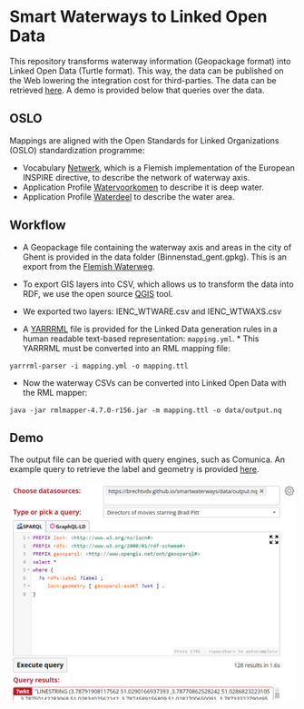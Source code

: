 # Smart Waterways to Linked Open Data

This repository transforms waterway information (Geopackage format) into Linked Open Data (Turtle format). This way, the data can be published on the Web lowering the integration cost for third-parties. The data can be retrieved [here](https://brechtvdv.github.io/smartwaterways/data/output.nq"). A demo is provided below that queries over the data.

## OSLO

Mappings are aligned with the Open Standards for Linked Organizations (OSLO) standardization programme:
- Vocabulary [Netwerk](https://data.vlaanderen.be/ns/netwerk#), which is a Flemish implementation of the European INSPIRE directive, to describe the network of waterway axis.
- Application Profile [Watervoorkomen](https://data.vlaanderen.be/ns/openbaardomein/watervoorkomen#) to describe it is deep water.
- Application Profile [Waterdeel](https://data.vlaanderen.be/ns/openbaardomein/waterdeel#) to describe the water area.

## Workflow

* A Geopackage file containing the waterway axis and areas in the city of Ghent is provided in the data folder (Binnenstad_gent.gpkg). This is an export from the [Flemish Waterweg](https://www.vlaamsewaterweg.be/).

* To export GIS layers into CSV, which allows us to transform the data into RDF, we use the open source [QGIS](https://qgis.org/nl/site/) tool.

* We exported two layers: IENC_WTWARE.csv and IENC_WTWAXS.csv

* A [YARRRML](https://rml.io/yarrrml/) file is provided for the Linked Data generation rules in a human readable text-based representation:  `mapping.yml`. * This YARRRML must be converted into an RML mapping file: 

```
yarrrml-parser -i mapping.yml -o mapping.ttl
```

* Now the waterway CSVs can be converted into Linked Open Data with the RML mapper:

```
java -jar rmlmapper-4.7.0-r156.jar -m mapping.ttl -o data/output.nq
```

## Demo

The output file can be queried with query engines, such as Comunica.
An example query to retrieve the label and geometry is provided [here](http://query.linkeddatafragments.org/#datasources=https%3A%2F%2Fbrechtvdv.github.io%2Fsmartwaterways%2Fdata%2Foutput.nq&query=PREFIX%20locn%3A%20%3Chttp%3A%2F%2Fwww.w3.org%2Fns%2Flocn%23%3E%0APREFIX%20rdfs%3A%20%3Chttp%3A%2F%2Fwww.w3.org%2F2000%2F01%2Frdf-schema%23%3E%0APREFIX%20geosparql%3A%20%3Chttp%3A%2F%2Fwww.opengis.net%2Font%2Fgeosparql%23%3E%0Aselect%20*%0Awhere%20%7B%0A%20%20%3Fs%20rdfs%3Alabel%20%3Flabel%20%3B%0A%20%20%20%20%20locn%3Ageometry%20%5B%20geosparql%3AasWKT%20%3Fwkt%20%5D%20.%0A%7D).

![Comunica query over waterways](https://github.com/brechtvdv/smartwaterways/blob/master/example-query.png?raw=true)
